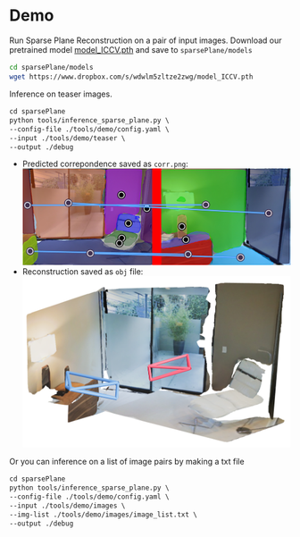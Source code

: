 # Demo
Run Sparse Plane Reconstruction on a pair of input images.
Download our pretrained model [model_ICCV.pth][1] and save to `sparsePlane/models`
```bash
cd sparsePlane/models
wget https://www.dropbox.com/s/wdwlm5zltze2zwg/model_ICCV.pth
```
Inference on teaser images.
```
cd sparsePlane
python tools/inference_sparse_plane.py \
--config-file ./tools/demo/config.yaml \
--input ./tools/demo/teaser \
--output ./debug
```
- Predicted correpondence saved as `corr.png`:
![teaser corr](static/demo_corr.jpg)
- Reconstruction saved as `obj` file:
![obj](static/obj.png)

[1]: https://www.dropbox.com/s/wdwlm5zltze2zwg/model_ICCV.pth

Or you can inference on a list of image pairs by making a txt file
```
cd sparsePlane
python tools/inference_sparse_plane.py \
--config-file ./tools/demo/config.yaml \
--input ./tools/demo/images \
--img-list ./tools/demo/images/image_list.txt \
--output ./debug
```
